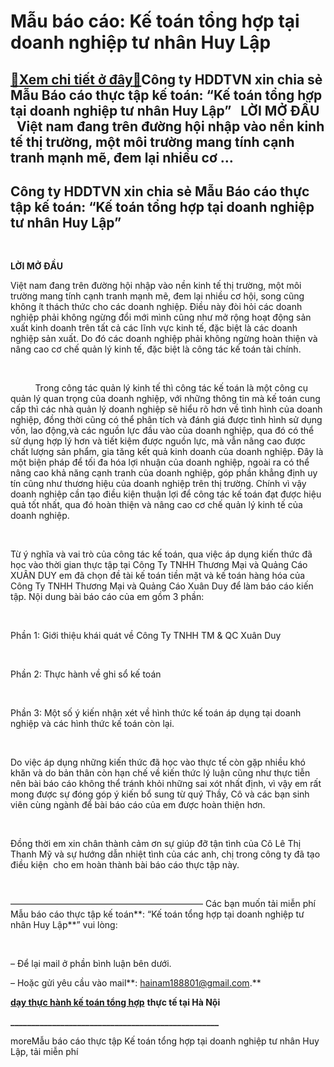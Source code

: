 Mẫu báo cáo: Kế toán tổng hợp tại doanh nghiệp tư nhân Huy Lập
==============================================================

[:gift:Xem chi tiết ở đây:gift:](https://hddtvn.com/mau-bao-cao-ke-toan-tong-hop-tai-doanh-nghiep-tu-nhan-huy-lap/)Công ty HDDTVN xin chia sẻ Mẫu Báo cáo thực tập kế toán: “Kế toán tổng hợp tại doanh nghiệp tư nhân Huy Lập”   LỜI MỞ ĐẦU   Việt nam đang trên đường hội nhập vào nền kinh tế thị trường, một môi trường mang tính cạnh tranh mạnh mẽ, đem lại nhiều cơ …
---------------------------------------------------------------------------------------------------------------------------------------------------------------------------------------------------------------------------------------------------------



Công ty HDDTVN xin chia sẻ Mẫu Báo cáo thực tập kế toán: “Kế toán tổng hợp tại doanh nghiệp tư nhân Huy Lập”
--------------------------------------------------------------------------------------------------------------


 



**LỜI MỞ ĐẦU**
   

Việt nam đang trên đường hội nhập vào nền kinh tế thị trường, một môi trường mang tính cạnh tranh mạnh mẽ, đem lại nhiều cơ hội, song cũng không ít thách thức cho các doanh nghiệp. Điều này đòi hỏi các doanh nghiệp phải không ngừng đổi mới mình cũng như mở rộng hoạt động sản xuất kinh doanh trên tất cả các lĩnh vực kinh tế, đặc biệt là các doanh nghiệp sản xuất. Do đó các doanh nghiệp phải không ngừng hoàn thiện và nâng cao cơ chế quản lý kinh tế, đặc biệt là công tác kế toán tài chính.  

   

          Trong công tác quản lý kinh tế thì công tác kế toán là một công cụ quản lý quan trọng của doanh nghiệp, với những thông tin mà kế toán cung cấp thì các nhà quản lý doanh nghiệp sẽ hiểu rõ hơn về tình hình của doanh nghiệp, đồng thời cũng có thể phân tích và đánh giá được tình hình sử dụng vốn, lao động,và các nguồn lực đầu vào của doanh nghiệp, qua đó có thể sử dụng hợp lý hơn và tiết kiệm được nguồn lực, mà vẫn nâng cao được chất lượng sản phẩm, gia tăng kết quả kinh doanh của doanh nghiệp. Đây là một biện pháp để tối đa hóa lợi nhuận của doanh nghiệp, ngoài ra có thể nâng cao khả năng cạnh tranh của doanh nghiệp, góp phần khẳng định uy tín cũng như thương hiệu của doanh nghiệp trên thị trường. Chính vì vậy doanh nghiệp cần tạo điều kiện thuận lợi để công tác kế toán đạt được hiệu quả tốt nhất, qua đó hoàn thiện và nâng cao cơ chế quản lý kinh tế của doanh nghiệp.  

   

Từ ý nghĩa và vai trò của công tác kế toán, qua việc áp dụng kiến thức đã học vào thời gian thực tập tại Công Ty TNHH Thương Mại và Quảng Cáo XUÂN DUY em đã chọn đề tài kế toán tiền mặt và kế toán hàng hóa của Công Ty TNHH Thương Mại và Quảng Cáo Xuân Duy để làm báo cáo kiến tập. Nội dung bài báo cáo của em gồm 3 phần:  

   

Phần 1: Giới thiệu khái quát về Công Ty TNHH TM & QC Xuân Duy  

   

Phần 2: Thực hành về ghi sổ kế toán  

   

Phần 3: Một số ý kiến nhận xét về hình thức kế toán áp dụng tại doanh nghiệp và các hình thức kế toán còn lại.  

   

Do việc áp dụng những kiến thức đã học vào thực tế còn gặp nhiều khó khăn và do bản thân còn hạn chế về kiến thức lý luận cũng như thực tiễn nên bài báo cáo không thể tránh khỏi những sai xót nhất định, vì vậy em rất mong được sự đóng góp ý kiến bổ sung từ quý Thầy, Cô và các bạn sinh viên cùng ngành để bài báo cáo của em được hoàn thiện hơn.  

   

Đồng thời em xin chân thành cảm ơn sự giúp đỡ tận tình của Cô Lê Thị Thanh Mỹ và sự hướng dẫn nhiệt tình của các anh, chị trong công ty đã tạo điều kiện  cho em hoàn thành bài báo cáo thực tập này.  

 



——————————————————————
Các bạn muốn tải miễn phí Mẫu báo cáo thực tập kế toán**: “Kế toán tổng hợp tại doanh nghiệp tư nhân Huy Lập**” vui lòng:  

 



– Để lại mail ở phần bình luận bên dưới.  

 – Hoặc gửi yêu cầu vào mail**: hainam188801@gmail.com.**

**[dạy thực hành kế toán tổng hợp](# "dạy thực hành kế toán tổng hợp")** **thực tế tại Hà Nội**  

**\_\_\_\_\_\_\_\_\_\_\_\_\_\_\_\_\_\_\_\_\_\_\_\_\_\_\_\_\_\_\_\_\_\_\_\_\_\_\_\_\_\_\_\_\_\_\_\_\_\_**


moreMẫu báo cáo thực tập Kế toán tổng hợp tại doanh nghiệp tư nhân Huy Lập, tải miễn phí

